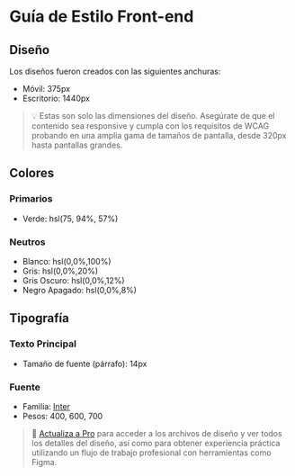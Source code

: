 # Guía de Estilo Front-end

## Diseño

Los diseños fueron creados con las siguientes anchuras:

- Móvil: 375px
- Escritorio: 1440px

> 💡 Estas son solo las dimensiones del diseño. Asegúrate de que el contenido sea responsive y cumpla con los requisitos de WCAG probando en una amplia gama de tamaños de pantalla, desde 320px hasta pantallas grandes.

## Colores

### Primarios

- Verde: hsl(75, 94%, 57%)

### Neutros

- Blanco: hsl(0,0%,100%)
- Gris: hsl(0,0%,20%)
- Gris Oscuro: hsl(0,0%,12%)
- Negro Apagado: hsl(0,0%,8%)

## Tipografía

### Texto Principal

- Tamaño de fuente (párrafo): 14px

### Fuente

- Familia: [Inter](https://fonts.google.com/specimen/Inter)
- Pesos: 400, 600, 700

> 💎 [Actualiza a Pro](https://www.frontendmentor.io/pro?ref=style-guide) para acceder a los archivos de diseño y ver todos los detalles del diseño, así como para obtener experiencia práctica utilizando un flujo de trabajo profesional con herramientas como Figma.
